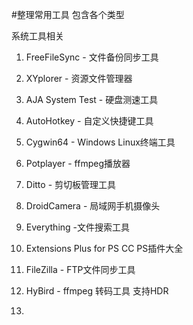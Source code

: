 
#整理常用工具 包含各个类型

系统工具相关

1. FreeFileSync - 文件备份同步工具

2. XYplorer - 资源文件管理器

3. AJA System Test - 硬盘测速工具

4. AutoHotkey - 自定义快捷键工具

5. Cygwin64 - Windows Linux终端工具

6. Potplayer - ffmpeg播放器

7. Ditto - 剪切板管理工具

8. DroidCamera - 局域网手机摄像头

9. Everything -文件搜索工具
10. Extensions Plus for PS CC PS插件大全
11. FileZilla - FTP文件同步工具
12. HyBird - ffmpeg 转码工具 支持HDR
13. 